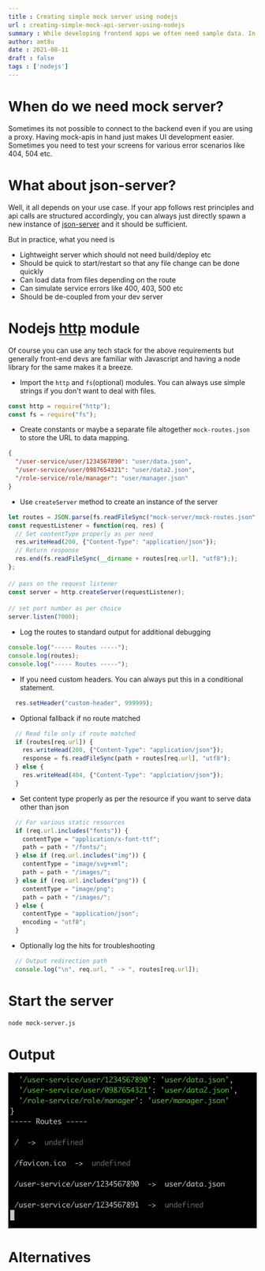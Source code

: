 ```yaml
---
title : Creating simple mock server using nodejs
url : creating-simple-mock-api-server-using-nodejs
summary : While developing frontend apps we often need sample data. In this article I will share a very easy way to setup a mock-server using Nodejs native http module having enough flexibility required for custom logic.
author: amt8u
date : 2021-08-11
draft : false
tags : ['nodejs']
---
```


# When do we need mock server?
Sometimes its not possible to connect to the backend even if you are using a proxy. Having mock-apis in hand just makes UI development easier. Sometimes you need to test your screens for various error scenarios like 404, 504 etc.

# What about json-server?
Well, it all depends on your use case. If your app follows rest principles and api calls are structured accordingly, you can always just directly spawn a new instance of [json-server](https://github.com/typicode/json-server) and it should be sufficient.

But in practice, what you need is

* Lightweight server which should not need build/deploy etc
* Should be quick to start/restart so that any file change can be done quickly
* Can load data from files depending on the route
* Can simulate service errors like 400, 403, 500 etc
* Should be de-coupled from your dev server

# Nodejs [**http**](https://nodejs.dev/learn/the-nodejs-http-module) module
Of course you can use any tech stack for the above requirements but generally front-end devs are familiar with Javascript and having a node library for the same makes it a breeze.

* Import the `http` and `fs`(optional) modules. You can always use simple strings if you don't want to deal with files.

```js
const http = require("http");
const fs = require("fs");
```

* Create constants or maybe a separate file altogether `mock-routes.json` to store the URL to data mapping.

```json
{
  "/user-service/user/1234567890": "user/data.json",
  "/user-service/user/0987654321": "user/data2.json",
  "/role-service/role/manager": "user/manager.json"
}
```

* Use `createServer` method to create an instance of the server

```js
let routes = JSON.parse(fs.readFileSync("mock-server/mock-routes.json", "utf8"));
const requestListener = function(req, res) {
  // Set contentType properly as per need
  res.writeHead(200, {"Content-Type": "application/json"});
  // Return response
  res.end(fs.readFileSync(__dirname + routes[req.url], "utf8"););
};

// pass on the request listener
const server = http.createServer(requestListener);

// set port number as per choice
server.listen(7000);
```

* Log the routes to standard output for additional debugging

```js
console.log("----- Routes -----");
console.log(routes);
console.log("----- Routes -----");
```

* If you need custom headers. You can always put this in a conditional statement.

```js
  res.setHeader("custom-header", 999999);
```

* Optional fallback if no route matched

```js
  // Read file only if route matched
  if (routes[req.url]) {
    res.writeHead(200, {"Content-Type": "application/json"});
    response = fs.readFileSync(path + routes[req.url], "utf8");
  } else {
    res.writeHead(404, {"Content-Type": "applciation/json"});
  }
```

* Set content type properly as per the resource if you want to serve data other than json

```js
  // For various static resources
  if (req.url.includes("fonts")) {
    contentType = "application/x-font-ttf";
    path = path + "/fonts/";
  } else if (req.url.includes("img")) {
    contentType = "image/svg+xml";
    path = path + "/images/";
  } else if (req.url.includes("png")) {
    contentType = "image/png";
    path = path + "/images/";
  } else {
    contentType = "application/json";
    encoding = "utf8";
  }
```

* Optionally log the hits for troubleshooting

```js
  // Output redirection path
  console.log("\n", req.url, " -> ", routes[req.url]);
```

# Start the server

```bash
node mock-server.js
```

# Output

![Server running](./images/mock-server-running.png)

# Alternatives



